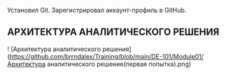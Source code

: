 Установил Git. Зарегистрировал аккаунт-профиль в GitHub.

## АРХИТЕКТУРА АНАЛИТИЧЕСКОГО РЕШЕНИЯ

! [Архитектура аналитического решения](https://github.com/brrndalex/Training/blob/main/DE-101/Module01/Архитектура аналитического решение(первая попытка).png)
